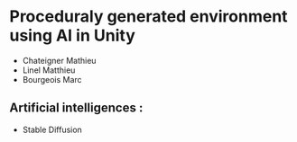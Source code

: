 # Proceduraly generated environment using AI in Unity

- Chateigner Mathieu
- Linel Matthieu
- Bourgeois Marc

## Artificial intelligences :

- Stable Diffusion